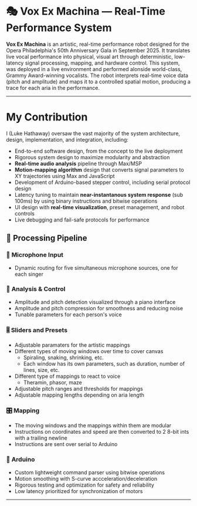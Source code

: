 # 🎭 Vox Ex Machina — Real-Time Performance System

**Vox Ex Machina** is an artistic, real-time performance robot designed for the Opera Philadelphia's 50th Anniversary Gala in September 2025. It translates live vocal performance into physical, visual art through deterministic, low-latency signal processing, mapping, and hardware control. This system, was deployed in a live environment and performed alonside world-class, Grammy Award-winning vocalists. The robot interprets real-time voice data (pitch and amplitude) and maps it to a controlled spatial motion, producing a trace for each aria in the performance.

---

# My Contribution

I (Luke Hathaway) oversaw the vast majority of the system architecture, design, implementation, and integration, including:
- End-to-end software design, from the concept to the live deployment
- Rigorous system design to maximize modularity and abstraction
- **Real-time audio analysis** pipeline through Max/MSP
- **Motion-mapping algorithm** design that converts signal parameters to XY trajectories using Max and JavaScript
- Development of Arduino-based stepper control, including serial protocol design
- Latency tuning to maintain **near-instantanous system response** (sub 100ms) by using binary instructions and bitwise operations
- UI design with **real-time visualization**, preset management, and robot controls
- Live debugging and fail-safe protocols for performance

## 🧭 Processing Pipeline

### 🎤 **Microphone Input**
- Dynamic routing for five simultaneous microphone sources, one for each singer

### 🧠 **Analysis & Control**
- Amplitude and pitch detection visualized through a piano interface 
- Amplitude and pitch compression for smoothness and reducing noise
- Tunable parameters for each person's voice

### 🎚 **Sliders and Presets**
- Adjustable paramaters for the artistic mappings
- Different types of moving windows over time to cover canvas
	- Spiraling, snaking, shrinking, etc.
	- Each window has its own parameters, such as duration, number of lines, size, etc.
- Different type of mappings to react to voice
	- Theramin, phasor, maze
- Adjustable pitch ranges and thresholds for mappings
- Adjustable mapping lengths depending on aria length

### 🎛 **Mapping**
- The moving windows and the mappings within them are modular
- Instructions on coordinates and speed are then converted to 2 8-bit ints with a trailing newline
- Instructions are sent over serial to Arduino

### 🔧 **Arduino**
- Custom lightweight command parser using bitwise operations
- Motion smoothing with S-curve accceleration/deceleration
- Rigorous testing and optimization for safety and reliability
- Low latency prioritized for synchronization of motors

---
